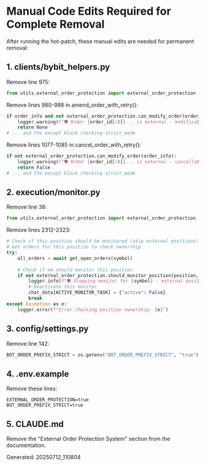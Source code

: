 # Manual Code Edits Required for Complete Removal

After running the hot-patch, these manual edits are needed for permanent removal:

## 1. clients/bybit_helpers.py

Remove line 975:
```python
from utils.external_order_protection import external_order_protection
```

Remove lines 980-988 in amend_order_with_retry():
```python
if order_info and not external_order_protection.can_modify_order(order_info):
    logger.warning(f"🛡️ Order {order_id[:8]}... is external - modification blocked")
    return None
# ... and the except block checking strict_mode
```

Remove lines 1077-1085 in cancel_order_with_retry():
```python
if not external_order_protection.can_modify_order(order_info):
    logger.warning(f"🛡️ Order {order_id[:8]}... is external - cancellation blocked")
    return False
# ... and the except block checking strict_mode
```

## 2. execution/monitor.py

Remove line 38:
```python
from utils.external_order_protection import external_order_protection
```

Remove lines 2312-2323:
```python
# Check if this position should be monitored (skip external positions)
# Get orders for this position to check ownership
try:
    all_orders = await get_open_orders(symbol)
    
    # Check if we should monitor this position
    if not external_order_protection.should_monitor_position(position, all_orders):
        logger.info(f"🛡️ Stopping monitor for {symbol} - external position detected")
        # Deactivate this monitor
        chat_data[ACTIVE_MONITOR_TASK] = {"active": False}
        break
except Exception as e:
    logger.error(f"Error checking position ownership: {e}")
```

## 3. config/settings.py

Remove line 142:
```python
BOT_ORDER_PREFIX_STRICT = os.getenv("BOT_ORDER_PREFIX_STRICT", "true").lower() == "true"
```

## 4. .env.example

Remove these lines:
```
EXTERNAL_ORDER_PROTECTION=true
BOT_ORDER_PREFIX_STRICT=true
```

## 5. CLAUDE.md

Remove the "External Order Protection System" section from the documentation.

Generated: 20250712_110804
